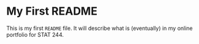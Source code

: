 # My First README

This is my first `README` file. It will describe what is (eventually) in my online portfolio for STAT 244. 


